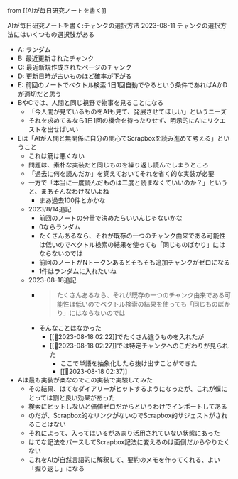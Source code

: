 
from [[AIが毎日研究ノートを書く]]

AIが毎日研究ノートを書く:チャンクの選択方法
2023-08-11
チャンクの選択方法にはいくつもの選択肢がある
- A: ランダム
- B: 最近更新されたチャンク
- C: 最近新規作成されたページのチャンク
- D: 更新日時が古いものほど確率が下がる
- E: 前回のノートでベクトル検索
1日1回自動でやるという条件であればAかDが適切だと思う
- BやCでは、人間と同じ視野で物事を見ることになる
    - 「今人間が見ているものをAIも見て、発展させてほしい」というニーズ
    - それを求めてるなら1日1回の機会を待ったりせず、明示的にAIにリクエストを出せばいい
- Eは「AIが人間と無関係に自分の関心でScrapboxを読み進めて考える」ということ
    - これは筋は悪くない
    - 問題は、素朴な実装だと同じものを繰り返し読んでしまうところ
    - 「過去に何を読んだか」を覚えておいてそれを省く的な実装が必要
    - 一方で「本当に一度読んだものは二度と読まなくていいのか？」というと、まあそんなわけないよね
        - まあ過去100件とかかな
    - 2023/8/14追記
        - 前回のノートの分量で決めたらいいんじゃないかな
        - 0ならランダム
        - たくさんあるなら、それが既存の一つのチャンク由来である可能性は低いのでベクトル検索の結果を使っても「同じものばかり」にはならないのでは
        - 前回のノートがNトークンあるとそもそも追加チャンクがゼロになる
        - 1件はランダムに入れたいね
    - 2023-08-18追記
        - > たくさんあるなら、それが既存の一つのチャンク由来である可能性は低いのでベクトル検索の結果を使っても「同じものばかり」にはならないのでは
        - そんなことはなかった
            - [[🤖2023-08-18 02:22]]でたくさん違うものを入れたが
            - [[🤖2023-08-18 02:27]]では特定チャンクへのこだわりが見られた
                - ここで単語を抽象化したら抜け出すことができた
                - [[🤖2023-08-18 02:37]]
- Aは最も実装が楽なのでこの実装で実験してみた
    - その結果、はてなダイアリーがヒットするようになったが、これが僕にとっては割と良い効果があった
    - 検索にヒットしないと価値ゼロだからというわけでインポートしてある
    - のだが、Scrapbox的なリンクがないのでScrapbox的サジェストがされることはない
    - それによって、入ってはいるがあまり活用されていない状態にあった
    - はてな記法をパースしてScrapbox記法に変えるのは面倒だからやりたくない
    - これをAIが自然言語的に解釈して、要約のメモを作ってくれる、よい「掘り返し」になる

